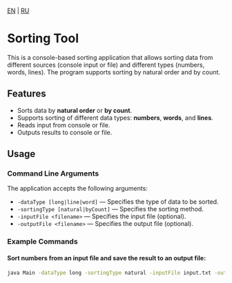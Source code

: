 [EN](README.md) | [RU](README.ru.md)
# Sorting Tool

This is a console-based sorting application that allows sorting data from different sources (console input or file) and different types (numbers, words, lines). The program supports sorting by natural order and by count.

## Features

- Sorts data by **natural order** or **by count**.
- Supports sorting of different data types: **numbers**, **words**, and **lines**.
- Reads input from console or file.
- Outputs results to console or file.

## Usage

### Command Line Arguments

The application accepts the following arguments:

- `-dataType [long|line|word]` — Specifies the type of data to be sorted.
- `-sortingType [natural|byCount]` — Specifies the sorting method.
- `-inputFile <filename>` — Specifies the input file (optional).
- `-outputFile <filename>` — Specifies the output file (optional).

### Example Commands

#### Sort numbers from an input file and save the result to an output file:

```bash
java Main -dataType long -sortingType natural -inputFile input.txt -outputFile output.txt
```
